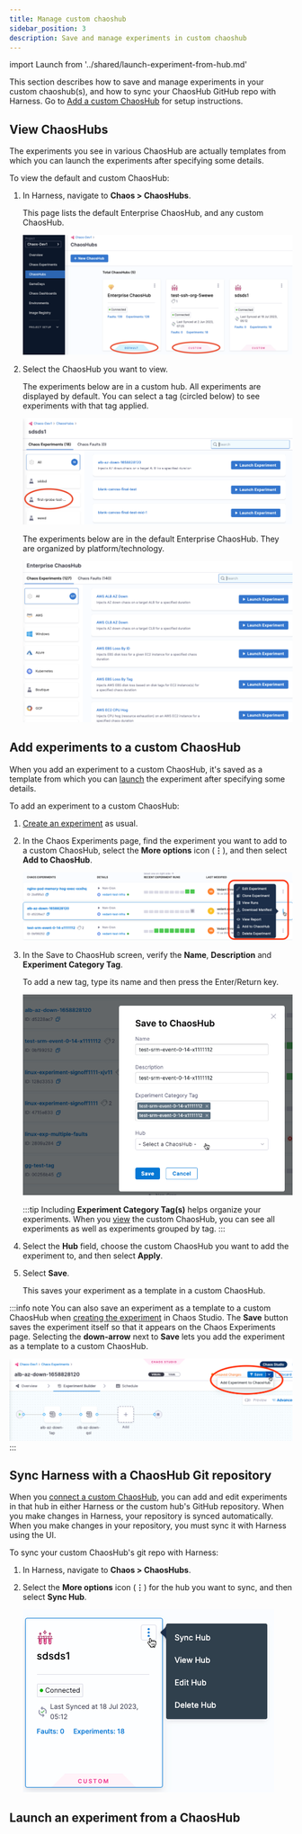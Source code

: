 ```yaml
---
title: Manage custom chaoshub
sidebar_position: 3
description: Save and manage experiments in custom chaoshub
---
```


import Launch from '../shared/launch-experiment-from-hub.md'

This section describes how to save and manage experiments in your custom chaoshub(s), and how to sync your ChaosHub GitHub repo with Harness. Go to [Add a custom ChaosHub](/docs/chaos-engineering/configure-chaos-experiments/chaos-hubs/add-chaos-hub) for setup instructions.

## View ChaosHubs

The experiments you see in various ChaosHub are actually templates from which you can launch the experiments after specifying some details. 

To view the default and custom ChaosHub:

1. In Harness, navigate to **Chaos > ChaosHubs**.

	This page lists the default Enterprise ChaosHub, and any custom ChaosHub.

	![ChaosHubs page with default and custom hubs highlighted](./static/manage-hub/custom-default-chaoshubs.png)

1. Select the ChaosHub you want to view.
	
	The experiments below are in a custom hub. All experiments are displayed by default. You can select a tag (circled below) to see experiments with that tag applied.

	![Viewing experiments in a ChaosHub, with an experiment tag/filter circled](./static/manage-hub/view-chaos-hub.png)

	The experiments below are in the default Enterprise ChaosHub. They are organized by platform/technology.

	![Enterprise ChaosHub](./static/manage-hub/default-chaos-hub.png)


## Add experiments to a custom ChaosHub

When you add an experiment to a custom ChaosHub, it's saved as a template from which you can [launch](#launch-an-experiment-from-a-custom-chaos-hub) the experiment after specifying some details.


To add an experiment to a custom ChaosHub:

1. [Create an experiment](/docs/chaos-engineering/configure-chaos-experiments/experiments/construct-and-run-custom-chaos-experiments) as usual.

1. In the Chaos Experiments page, find the experiment you want to add to a custom ChaosHub, select the **More options** icon (**⋮**), and then select **Add to ChaosHub**.

	![More options menu, showing **Add to ChaosHub** for an experiment](./static/manage-hub/menu-add-to-chaos-hub.png)

1. In the Save to ChaosHub screen, verify the **Name**, **Description** and **Experiment Category Tag**. 

	To add a new tag, type its name and then press the Enter/Return key.

	![Save to ChaosHub screen](./static/manage-hub/save-to-chaos-hub-dialog.png)

	:::tip
	Including **Experiment Category Tag(s)** helps organize your experiments. When you [view](#view-chaos-hubs) the custom ChaosHub, you can see all experiments as well as experiments grouped by tag.
	::: 

1. Select the **Hub** field, choose the custom ChaosHub you want to add the experiment to, and then select **Apply**.

1. Select **Save**.

	This saves your experiment as a template in a custom ChaosHub.

:::info note
You can also save an experiment as a template to a custom ChaosHub when [creating the experiment](/docs/chaos-engineering/configure-chaos-experiments/experiments/construct-and-run-custom-chaos-experiments) in Chaos Studio. The **Save** button saves the experiment itself so that it appears on the Chaos Experiments page. Selecting the **down-arrow** next to **Save** lets you add the experiment as a template to a custom ChaosHub.

![Experiment details screen with Save and Add to ChaosHub options circled](./static/manage-hub/experiment-save-to-hub.png)
:::

## Sync Harness with a ChaosHub Git repository

When you [connect a custom ChaosHub](/docs/chaos-engineering/configure-chaos-experiments/chaos-hubs/add-chaos-hub), you can add and edit experiments in that hub in either Harness or the custom hub's GitHub repository. When you make changes in Harness, your repository is synced automatically. When you make changes in your repository, you must sync it with Harness using the UI.

To sync your custom ChaosHub's git repo with Harness:

1. In Harness, navigate to **Chaos > ChaosHubs**.
1. Select the **More options** icon (**⋮**) for the hub you want to sync, and then select **Sync Hub**.

	![The **More options** icon (**⋮**) for a custom hub](./static/manage-hub/chaos-hub-menu.png)

## Launch an experiment from a ChaosHub

<Launch />

